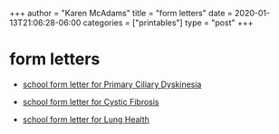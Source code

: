 +++
author = "Karen McAdams"
title = "form letters"
date = 2020-01-13T21:06:28-06:00
categories = ["printables"]
type = "post"
+++



# form letters

* [school form letter for Primary Ciliary Dyskinesia]()

* [school form letter for Cystic Fibrosis]()

* [school form letter for Lung Health]()

